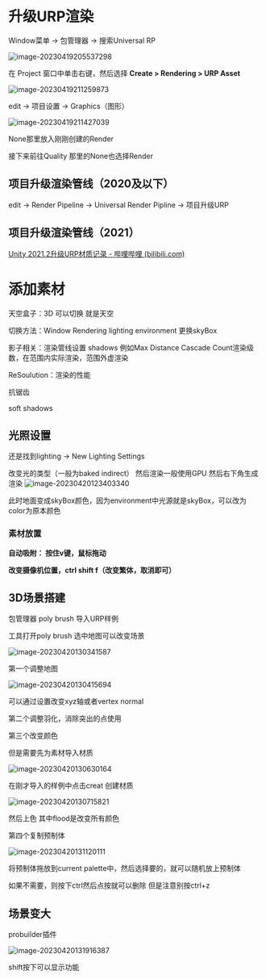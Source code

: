 # 升级URP渲染

Window菜单  ->  包管理器  ->  搜索Universal RP

![image-20230419205537298](C:\Users\Pluto\AppData\Roaming\Typora\typora-user-images\image-20230419205537298.png)

在 Project 窗口中单击右键，然后选择 **Create > Rendering > URP Asset**

![image-20230419211259873](C:\Users\Pluto\AppData\Roaming\Typora\typora-user-images\image-20230419211259873.png)



edit -> 项目设置  ->  Graphics（图形）

![image-20230419211427039](C:\Users\Pluto\AppData\Roaming\Typora\typora-user-images\image-20230419211427039.png)

None那里放入刚刚创建的Render

接下来前往Quality  那里的None也选择Render



## 项目升级渲染管线（2020及以下）

edit  ->  Render Pipeline  ->  Universal Render Pipline  ->  项目升级URP

## 项目升级渲染管线（2021）

[Unity 2021.2升级URP材质记录 - 哔哩哔哩 (bilibili.com)](https://www.bilibili.com/read/cv14043269/)

# 添加素材

天空盒子：3D  可以切换  就是天空  

切换方法：Window Rendering lighting environment 更换skyBox

影子相关：渲染管线设置  shadows  例如Max Distance    Cascade Count渲染级数，在范围内实际渲染，范围外虚渲染

ReSoulution：渲染的性能

抗锯齿

soft shadows

## 光照设置

还是找到lighting ->  New Lighting Settings

改变光的类型（一般为baked indirect）  然后渲染一般使用GPU  然后右下角生成渲染
![image-20230420123403340](C:\Users\Pluto\AppData\Roaming\Typora\typora-user-images\image-20230420123403340.png)

此时地面变成skyBox颜色，因为environment中光源就是skyBox，可以改为color为原本颜色



###  素材放置

**自动吸附： 按住v键，鼠标拖动**

**改变摄像机位置，ctrl shift f（改变繁体，取消即可）**

## 3D场景搭建

包管理器   poly brush   导入URP样例

工具打开poly brush 选中地图可以改变场景

![image-20230420130341587](C:\Users\Pluto\AppData\Roaming\Typora\typora-user-images\image-20230420130341587.png)

第一个调整地图

![image-20230420130415694](C:\Users\Pluto\AppData\Roaming\Typora\typora-user-images\image-20230420130415694.png)

可以通过设置改变xyz轴或者vertex normal

第二个调整羽化，消除突出的点使用

第三个改变颜色

但是需要先为素材导入材质   

![image-20230420130630164](C:\Users\Pluto\AppData\Roaming\Typora\typora-user-images\image-20230420130630164.png)

在刚才导入的样例中点击creat 创建材质

![image-20230420130715821](C:\Users\Pluto\AppData\Roaming\Typora\typora-user-images\image-20230420130715821.png)

然后上色  其中flood是改变所有颜色

第四个复制预制体

![image-20230420131120111](C:\Users\Pluto\AppData\Roaming\Typora\typora-user-images\image-20230420131120111.png)

将预制体拖放到current palette中，然后选择要的，就可以随机放上预制体

如果不需要，则按下ctrl然后点按就可以删除  但是注意别按ctrl+z



## 场景变大

probuilder插件

![image-20230420131916387](C:\Users\Pluto\AppData\Roaming\Typora\typora-user-images\image-20230420131916387.png)

shift按下可以显示功能